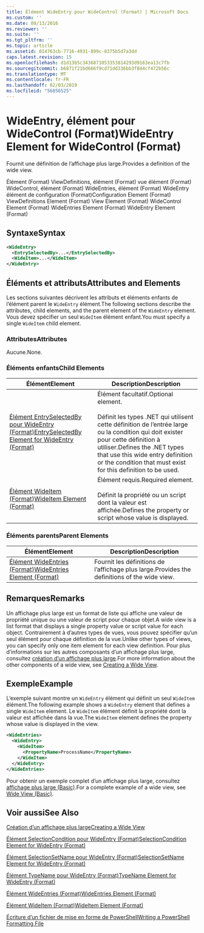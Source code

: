 ```yaml
---
title: Élément WideEntry pour WideControl (Format) | Microsoft Docs
ms.custom: ''
ms.date: 09/13/2016
ms.reviewer: ''
ms.suite: ''
ms.tgt_pltfrm: ''
ms.topic: article
ms.assetid: 014763cb-7716-4931-899c-8375b5d7a3dd
caps.latest.revision: 15
ms.openlocfilehash: d1d13b5c3436871053353814293d9163ea13c7fb
ms.sourcegitcommit: b6871f21bd666f9cd71dd336bb3f844cf472b56c
ms.translationtype: MT
ms.contentlocale: fr-FR
ms.lasthandoff: 02/03/2019
ms.locfileid: "56856525"
---
```

# <a name="wideentry-element-for-widecontrol-format"></a><span data-ttu-id="e1ec0-102">WideEntry, élément pour WideControl (Format)</span><span class="sxs-lookup"><span data-stu-id="e1ec0-102">WideEntry Element for WideControl (Format)</span></span>

<span data-ttu-id="e1ec0-103">Fournit une définition de l’affichage plus large.</span><span class="sxs-lookup"><span data-stu-id="e1ec0-103">Provides a definition of the wide view.</span></span>

<span data-ttu-id="e1ec0-104">Élément (Format) ViewDefinitions, élément (Format) vue élément (Format) WideControl, élément (Format) WideEntries, élément (Format) WideEntry élément de configuration (Format)</span><span class="sxs-lookup"><span data-stu-id="e1ec0-104">Configuration Element (Format) ViewDefinitions Element (Format) View Element (Format) WideControl Element (Format) WideEntries Element (Format) WideEntry Element (Format)</span></span>

## <a name="syntax"></a><span data-ttu-id="e1ec0-105">Syntaxe</span><span class="sxs-lookup"><span data-stu-id="e1ec0-105">Syntax</span></span>

```xml
<WideEntry>
  <EntrySelectedBy>...</EntrySelectedBy>
  <WideItem>...</WideItem>
</WideEntry>
```

## <a name="attributes-and-elements"></a><span data-ttu-id="e1ec0-106">Éléments et attributs</span><span class="sxs-lookup"><span data-stu-id="e1ec0-106">Attributes and Elements</span></span>

<span data-ttu-id="e1ec0-107">Les sections suivantes décrivent les attributs et éléments enfants de l’élément parent le `WideEntry` élément.</span><span class="sxs-lookup"><span data-stu-id="e1ec0-107">The following sections describe the attributes, child elements, and the parent element of the `WideEntry` element.</span></span> <span data-ttu-id="e1ec0-108">Vous devez spécifier un seul `WideItem` élément enfant.</span><span class="sxs-lookup"><span data-stu-id="e1ec0-108">You must specify a single `WideItem` child element.</span></span>

### <a name="attributes"></a><span data-ttu-id="e1ec0-109">Attributes</span><span class="sxs-lookup"><span data-stu-id="e1ec0-109">Attributes</span></span>

<span data-ttu-id="e1ec0-110">Aucune.</span><span class="sxs-lookup"><span data-stu-id="e1ec0-110">None.</span></span>

### <a name="child-elements"></a><span data-ttu-id="e1ec0-111">Éléments enfants</span><span class="sxs-lookup"><span data-stu-id="e1ec0-111">Child Elements</span></span>

|<span data-ttu-id="e1ec0-112">Élément</span><span class="sxs-lookup"><span data-stu-id="e1ec0-112">Element</span></span>|<span data-ttu-id="e1ec0-113">Description</span><span class="sxs-lookup"><span data-stu-id="e1ec0-113">Description</span></span>|
|-------------|-----------------|
|[<span data-ttu-id="e1ec0-114">Élément EntrySelectedBy pour WideEntry (Format)</span><span class="sxs-lookup"><span data-stu-id="e1ec0-114">EntrySelectedBy Element for WideEntry (Format)</span></span>](./entryselectedby-element-for-wideentry-format.md)|<span data-ttu-id="e1ec0-115">Élément facultatif.</span><span class="sxs-lookup"><span data-stu-id="e1ec0-115">Optional element.</span></span><br /><br /> <span data-ttu-id="e1ec0-116">Définit les types .NET qui utilisent cette définition de l’entrée large ou la condition qui doit exister pour cette définition à utiliser.</span><span class="sxs-lookup"><span data-stu-id="e1ec0-116">Defines the .NET types that use this wide entry definition or the condition that must exist for this definition to be used.</span></span>|
|[<span data-ttu-id="e1ec0-117">Élément WideItem (Format)</span><span class="sxs-lookup"><span data-stu-id="e1ec0-117">WideItem Element (Format)</span></span>](./wideitem-element-for-widecontrol-format.md)|<span data-ttu-id="e1ec0-118">Élément requis.</span><span class="sxs-lookup"><span data-stu-id="e1ec0-118">Required element.</span></span><br /><br /> <span data-ttu-id="e1ec0-119">Définit la propriété ou un script dont la valeur est affichée.</span><span class="sxs-lookup"><span data-stu-id="e1ec0-119">Defines the property or script whose value is displayed.</span></span>|

### <a name="parent-elements"></a><span data-ttu-id="e1ec0-120">Éléments parents</span><span class="sxs-lookup"><span data-stu-id="e1ec0-120">Parent Elements</span></span>

|<span data-ttu-id="e1ec0-121">Élément</span><span class="sxs-lookup"><span data-stu-id="e1ec0-121">Element</span></span>|<span data-ttu-id="e1ec0-122">Description</span><span class="sxs-lookup"><span data-stu-id="e1ec0-122">Description</span></span>|
|-------------|-----------------|
|[<span data-ttu-id="e1ec0-123">Élément WideEntries (Format)</span><span class="sxs-lookup"><span data-stu-id="e1ec0-123">WideEntries Element (Format)</span></span>](./wideentries-element-for-widecontrol-format.md)|<span data-ttu-id="e1ec0-124">Fournit les définitions de l’affichage plus large.</span><span class="sxs-lookup"><span data-stu-id="e1ec0-124">Provides the definitions of the wide view.</span></span>|

## <a name="remarks"></a><span data-ttu-id="e1ec0-125">Remarques</span><span class="sxs-lookup"><span data-stu-id="e1ec0-125">Remarks</span></span>

<span data-ttu-id="e1ec0-126">Un affichage plus large est un format de liste qui affiche une valeur de propriété unique ou une valeur de script pour chaque objet.</span><span class="sxs-lookup"><span data-stu-id="e1ec0-126">A wide view is a list format that displays a single property value or script value for each object.</span></span> <span data-ttu-id="e1ec0-127">Contrairement à d’autres types de vues, vous pouvez spécifier qu’un seul élément pour chaque définition de la vue.</span><span class="sxs-lookup"><span data-stu-id="e1ec0-127">Unlike other types of views, you can specify only one item element for each view definition.</span></span> <span data-ttu-id="e1ec0-128">Pour plus d’informations sur les autres composants d’un affichage plus large, consultez [création d’un affichage plus large](./creating-a-wide-view.md).</span><span class="sxs-lookup"><span data-stu-id="e1ec0-128">For more information about the other components of a wide view, see [Creating a Wide View](./creating-a-wide-view.md).</span></span>

## <a name="example"></a><span data-ttu-id="e1ec0-129">Exemple</span><span class="sxs-lookup"><span data-stu-id="e1ec0-129">Example</span></span>

<span data-ttu-id="e1ec0-130">L’exemple suivant montre un `WideEntry` élément qui définit un seul `WideItem` élément.</span><span class="sxs-lookup"><span data-stu-id="e1ec0-130">The following example shows a `WideEntry` element that defines a single `WideItem` element.</span></span> <span data-ttu-id="e1ec0-131">Le `WideItem` élément définit la propriété dont la valeur est affichée dans la vue.</span><span class="sxs-lookup"><span data-stu-id="e1ec0-131">The `WideItem` element defines the property whose value is displayed in the view.</span></span>

```xml
<WideEntries>
  <WideEntry>
    <WideItem>
      <PropertyName>ProcessName</PropertyName>
    </WideItem>
  </WideEntry>
</WideEntries>

```

<span data-ttu-id="e1ec0-132">Pour obtenir un exemple complet d’un affichage plus large, consultez [affichage plus large (Basic)](./wide-view-basic.md).</span><span class="sxs-lookup"><span data-stu-id="e1ec0-132">For a complete example of a wide view, see [Wide View (Basic)](./wide-view-basic.md).</span></span>

## <a name="see-also"></a><span data-ttu-id="e1ec0-133">Voir aussi</span><span class="sxs-lookup"><span data-stu-id="e1ec0-133">See Also</span></span>

[<span data-ttu-id="e1ec0-134">Création d’un affichage plus large</span><span class="sxs-lookup"><span data-stu-id="e1ec0-134">Creating a Wide View</span></span>](./creating-a-wide-view.md)

[<span data-ttu-id="e1ec0-135">Élément SelectionCondition pour WideEntry (Format)</span><span class="sxs-lookup"><span data-stu-id="e1ec0-135">SelectionCondition Element for WideEntry (Format)</span></span>](./selectioncondition-element-for-entryselectedby-for-widecontrol-format.md)

[<span data-ttu-id="e1ec0-136">Élément SelectionSetName pour WideEntry (Format)</span><span class="sxs-lookup"><span data-stu-id="e1ec0-136">SelectionSetName Element for WideEntry (Format)</span></span>](./selectionsetname-element-for-entryselectedby-for-widecontrol-format.md)

[<span data-ttu-id="e1ec0-137">Élément TypeName pour WideEntry (Format)</span><span class="sxs-lookup"><span data-stu-id="e1ec0-137">TypeName Element for WideEntry (Format)</span></span>](./typename-element-for-entryselectedby-for-wideentry-format.md)

[<span data-ttu-id="e1ec0-138">Élément WideEntries (Format)</span><span class="sxs-lookup"><span data-stu-id="e1ec0-138">WideEntries Element (Format)</span></span>](./wideentries-element-for-widecontrol-format.md)

[<span data-ttu-id="e1ec0-139">Élément WideItem (Format)</span><span class="sxs-lookup"><span data-stu-id="e1ec0-139">WideItem Element (Format)</span></span>](./wideitem-element-for-widecontrol-format.md)

[<span data-ttu-id="e1ec0-140">Écriture d’un fichier de mise en forme de PowerShell</span><span class="sxs-lookup"><span data-stu-id="e1ec0-140">Writing a PowerShell Formatting File</span></span>](./writing-a-powershell-formatting-file.md)
